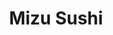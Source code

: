 ---
layout: place
title: "Mizu Sushi"
permalink: /new-york/hyde-park/mizu-sushi.html
stateAbbr: NY
stateName: New York
cityName: Hyde Park
seo:
  name: "Mizu Sushi"
  type: Restaurant
  links: null
description: "Looking for sushi in Hyde Park, New York? Check out Mizu Sushi for a delightful Japanese dining experience. Enjoy a variety of sushi and other dishes in a we..."
place_id: ChIJE5kaGCEU3YkRoiva-HBjs4Q
photos:
  - name: >-
      places/ChIJE5kaGCEU3YkRoiva-HBjs4Q/photos/AeeoHcLsuh5AZkCxqmD2DmyreTUZfWBfQUPkaZzT5XaOswDCj3dcp-YX8C_V1TorjOyX6DxW2sndn_CmvuJUnkMBImTe1LcnQN6ci2elf-VEKhIq8ll0GAMcl0lt8TrRHyBUUw21R-71HYKNskkyCuVT75GiMIBwmfuKerLfTYCF6HUAVxhX4yjGLoF9QGi7JCi_MYVBkO8yAKtD0OWsssoVYs2utae_tIOob7UhrgEt6SCUorM8OxjWUhrl1R-vIacIpjpDdWZaXkcmLerr_PQljfuuqJFkdWlE4vRuxZf3oFvkPsPFW8D_Qc9vXvLzRPfb9ATl4TFY6At_mvnAsOHvsXUE7AJnv1xtMtXbfzqpswuoC4-coR2foPrkFWNVlL-wiXjRoZNQpmoCDAorH0XSnIAIVJlBpZFyGzkW9J34D-A
    widthPx: 3024
    heightPx: 4032
    authorAttributions:
      - displayName: Mansi Arora
        uri: https://maps.google.com/maps/contrib/108285277664741366529
        photoUri: >-
          https://lh3.googleusercontent.com/a-/ALV-UjXfI6NdMUnwhNu03HpFi81H769k7d01h9IlA5xQYgh_rx3SlAHgVw=s100-p-k-no-mo
    flagContentUri: >-
      https://www.google.com/local/imagery/report/?cb_client=maps_api_places.places_api&image_key=!1e10!2sCIHM0ogKEICAgICzvLSlcw&hl=en-US
    googleMapsUri: >-
      https://www.google.com/maps/place//data=!3m4!1e2!3m2!1sCIHM0ogKEICAgICzvLSlcw!2e10!4m2!3m1!1s0x89dd1421181a9913:0x84b36370f8da2ba2
  - name: >-
      places/ChIJE5kaGCEU3YkRoiva-HBjs4Q/photos/AeeoHcJ5qnGhlvt6iKdaDR1N1PI_CsmQ3aOWJkkhGs2nJNmdX8MM8X6vtbYuplH4O3bQVTkF3DvBqyQ9nvAV1JrM5Ig_WKchNw5u-Qa-CKFUUe__2S5rrdzQqU17KtSDybJHvTB-TBgbr2OsVBEF-rYbHWAIXL5h81AXpvV091BKiiygDQ3yM5GPd_U4McqfUW6-AseMAoXPmFH9lfI8kI0o-jN3Mw_W6bxWdts6K1fVaBVFyJtr04cPaSEV3c0Bqk8CDXD3Nr9_Z1XFWetx_AzFYvJoZU7U54cQZYibmfa0FfpdkmUJimhXbmwO9xW9hWE6hB_bMR6OSZtzobXYfu3UonR3Qs4L9Z8Rr14cqSUUaz2s8xdC11tEV2lIwDA1o6HC3UoLIjx65d4MOPNcTRE0LhmL0oTzomtV5MVavVRQ4RFIfz0
    widthPx: 4800
    heightPx: 3600
    authorAttributions:
      - displayName: Yeening Chang
        uri: https://maps.google.com/maps/contrib/103650646527619725254
        photoUri: >-
          https://lh3.googleusercontent.com/a-/ALV-UjV0K1NQqkzkmZecV_ZF5GuKPrHoACOI326PGQRxlBxJLeYU14Sq=s100-p-k-no-mo
    flagContentUri: >-
      https://www.google.com/local/imagery/report/?cb_client=maps_api_places.places_api&image_key=!1e10!2sCIHM0ogKEICAgMDQg-OkvwE&hl=en-US
    googleMapsUri: >-
      https://www.google.com/maps/place//data=!3m4!1e2!3m2!1sCIHM0ogKEICAgMDQg-OkvwE!2e10!4m2!3m1!1s0x89dd1421181a9913:0x84b36370f8da2ba2
  - name: >-
      places/ChIJE5kaGCEU3YkRoiva-HBjs4Q/photos/AeeoHcL8-QdvVnI6dC3YMMZB8IVrTlRJzxTCNA6RME4ZQx9uXlbPwsZgKbHiyA2M3KwuW8k4aeVPkOkh59rcveonIPXrN8xnc-R-G9vQQdP8LbD75dPZvmHJX1FHOnjjR6vRUcm10w3KwdZcBXn2N6KdWD_Tn3lWR6pNKADe9R04v6C4FF9lqT7FepmErY_PDrhNVRg4F1n6us_YVNtdXvdsSzNb1GuIrjy80IcJeCVRMwgy_omSZWHddYh-oA8snYxqbfRjUrMMBH9BiptH0Tn8jtYBDfo1bhSoumuXcOQVOrZGeTuQtAGXniLMCHPbR3hetx9gkTAOeVcFFeUmx0sPUejrAELhIs0AHHdzwoSrnx9G5zRESAayRzvy0CqOlJPLFYxRNNdhEhFkYHrVZ9CvBnjT0jWhbUjb3NW9cT-qNztA_Q
    widthPx: 3000
    heightPx: 4000
    authorAttributions:
      - displayName: Rohan Jones
        uri: https://maps.google.com/maps/contrib/108403989161612182761
        photoUri: >-
          https://lh3.googleusercontent.com/a-/ALV-UjV2tCdTpHrFHHnIHebDQ2Um0txbc6Xrxa9khFrZOJdSrP0y71I=s100-p-k-no-mo
    flagContentUri: >-
      https://www.google.com/local/imagery/report/?cb_client=maps_api_places.places_api&image_key=!1e10!2sCIHM0ogKEICAgIDnzpOlYQ&hl=en-US
    googleMapsUri: >-
      https://www.google.com/maps/place//data=!3m4!1e2!3m2!1sCIHM0ogKEICAgIDnzpOlYQ!2e10!4m2!3m1!1s0x89dd1421181a9913:0x84b36370f8da2ba2
  - name: >-
      places/ChIJE5kaGCEU3YkRoiva-HBjs4Q/photos/AeeoHcLeoFRSnYQ1CusprWI8h4shalGfc87UyIzlaXg7FJzX5yv_jFA7t9Z5UKoapKAQAhXIsbV8acFN4ZEMyp94loqhPju4GztkezaDI9HKyxsqGkgA9B5yWPwLQ3_ahTNwhyh-d_8K_h6EiQRMbmqvUZ6H0ccXksmDfr0GfddWrYg6MWfXqE378sV70b5SuF6CyXZ38bZ8C6tMw0v1VVrCdYmvf1O2dVd-a7vanBpWHjY4ns6YNSZpAUkViWRPgeKZNhY1J8ALfya5ay-733HnktWPsoAAW1CeVOMNQgiFcmtR7n1d5T_mSS7ZcK5qA5VUmNU8sUSddooLw5uYFAl5YNTcxrKXsaOQW6xTycV_hlTXWw3hM-Hn-iu3k2q4UfgLcC9uy3ylYGxZaQZiZnFOK41UGEsqNlnekb28jXovZb66UUnG
    widthPx: 4608
    heightPx: 3456
    authorAttributions:
      - displayName: David Castellani
        uri: https://maps.google.com/maps/contrib/106990197073750121349
        photoUri: >-
          https://lh3.googleusercontent.com/a-/ALV-UjWJolYrp53ZL02goqpbAqVeFeXoaVq-tBTGafOtIw2Uv9mL0VY-fQ=s100-p-k-no-mo
    flagContentUri: >-
      https://www.google.com/local/imagery/report/?cb_client=maps_api_places.places_api&image_key=!1e10!2sCIHM0ogKEICAgIDa9vj6tQE&hl=en-US
    googleMapsUri: >-
      https://www.google.com/maps/place//data=!3m4!1e2!3m2!1sCIHM0ogKEICAgIDa9vj6tQE!2e10!4m2!3m1!1s0x89dd1421181a9913:0x84b36370f8da2ba2
  - name: >-
      places/ChIJE5kaGCEU3YkRoiva-HBjs4Q/photos/AeeoHcIJ90qHt2hUxQeMVsPyemM1x-R4R9b8reVipPCN2J2FmYi-IpF9-519kEmGgBidrJf-FKbOp4FKJSAqrhn7b9VyEgulDQyhPyp1g9KnWHx9DLhKiIa4cHj-whZNLJxXws_gBBSDv6P-EXoJDtDxoaqh3vFba9Ni_ZhVbGOBdmXKQmGhzLE7YC09nbBnZ5qadSmhQx8zyM3yvTkaZPpnNJdXdarbyhOTKbdRZUCfKweaP4adez0ETyYufcj0rwtCE3uXm3NhJxXw5-5t-05LaH8UVbcAoH_6ZuFZ6R0KGi_JcHOJefBYG00VD3jTX1sQHj8xsYqQ95dPSQ_evWvHI9wEfHoEm8oURj3rWWGEy94Jl4zk48XfQs7xbc8uRITTP4dhL80jpyGGOlpXS85CwJvcQyrMWEqcOAlEJnTjFTc
    widthPx: 4000
    heightPx: 3000
    authorAttributions:
      - displayName: S P
        uri: https://maps.google.com/maps/contrib/113738540621109701493
        photoUri: >-
          https://lh3.googleusercontent.com/a-/ALV-UjU0LRhm3TGEqPhLP6haefPZ0ZOrYApkwm0eGpUx2C3QcpU4rQz1=s100-p-k-no-mo
    flagContentUri: >-
      https://www.google.com/local/imagery/report/?cb_client=maps_api_places.places_api&image_key=!1e10!2sCIHM0ogKEICAgICng5eyUw&hl=en-US
    googleMapsUri: >-
      https://www.google.com/maps/place//data=!3m4!1e2!3m2!1sCIHM0ogKEICAgICng5eyUw!2e10!4m2!3m1!1s0x89dd1421181a9913:0x84b36370f8da2ba2
  - name: >-
      places/ChIJE5kaGCEU3YkRoiva-HBjs4Q/photos/AeeoHcKoTb3t_rR05pwCYWwJIaQnexdaMb93w6uPcvEX6Urxf2FtiRz2QK2AdpMRq5UYKhWeHIXUf5_z-YOKgyruucyhWKz8cu7E2MUltuaQUMtWOlaYY-8we5IT8sDGBHnCSQWoLqLJLi8Go84Sq4GOOrO5JYtMrUV0AblUwSm58t5c06DF1-g5CVtaTlvbVqXXTAW8IiuBAFKd_A0VZfD3Rkvh5ZCh2nWnqwqPnDdMAXZ52kqgNws0sG1rJGwc-PgSo77k5fu1Ot9hZ2aiX3kSllwv-IN2EMD7KYNVFAzNTeNQyPg2gNl4whfYRVCazbOXYSaq4LtsVni7gCKwkzm8wGKC8pHpYGKpcCpGByNBcN0Vu3Dy1m3eGMT7CLws3-vzvf4IKDELqmkrnPi0wb9IvB36oPKmB5KWEura5B7L61dLOx4C
    widthPx: 3024
    heightPx: 4032
    authorAttributions:
      - displayName: Dinner Party Dave
        uri: https://maps.google.com/maps/contrib/111108715860101573965
        photoUri: >-
          https://lh3.googleusercontent.com/a-/ALV-UjVNoy6YlfG9DXZhOX9NEOW3nE6TK9S4CxZthbYew0RQw8wVh4I=s100-p-k-no-mo
    flagContentUri: >-
      https://www.google.com/local/imagery/report/?cb_client=maps_api_places.places_api&image_key=!1e10!2sCIHM0ogKEICAgIDfgP7i2QE&hl=en-US
    googleMapsUri: >-
      https://www.google.com/maps/place//data=!3m4!1e2!3m2!1sCIHM0ogKEICAgIDfgP7i2QE!2e10!4m2!3m1!1s0x89dd1421181a9913:0x84b36370f8da2ba2
  - name: >-
      places/ChIJE5kaGCEU3YkRoiva-HBjs4Q/photos/AeeoHcLw1Wnxs25ZP4qS6vhjvFkd0jSObBu3Tm12IvD7D0cw7aCCmwS6tmyfARHL_msvVhl0oKA04F4QpwfLELCa1a1ccQYHHTtnUhohPwIKf1HHIg2f0oWSkVIS9zfBht5lESgnZfEuSvGIsmackHjxbrqDXx8-3FAT3xfkuZO40XHTrvzEt7WKc6ZZU9JimOgJA0jK8pQfdcyiA1XFK7V-MGOwP7NxFDmepZ8KH4nfImMsXScISxf4Keq55y4PX-3Kg4nOfIVz9DUf0vMO6PUVPgYjPJqQrioVunBfVnyvz3V1mCVax-cYEoQsQkukd4WQg-DqSmcrVJvOWoij1r5_Up5Ai-dT0Vy8UhteBTdVL_N_bLR2j-hUe34usP3-Zks1ILVE3LDU_y8_im0blFULoe67xz_d_58qDZIzIvN-LSP5TQ
    widthPx: 3600
    heightPx: 4800
    authorAttributions:
      - displayName: Yeening Chang
        uri: https://maps.google.com/maps/contrib/103650646527619725254
        photoUri: >-
          https://lh3.googleusercontent.com/a-/ALV-UjV0K1NQqkzkmZecV_ZF5GuKPrHoACOI326PGQRxlBxJLeYU14Sq=s100-p-k-no-mo
    flagContentUri: >-
      https://www.google.com/local/imagery/report/?cb_client=maps_api_places.places_api&image_key=!1e10!2sCIHM0ogKEICAgMDQg-OkPw&hl=en-US
    googleMapsUri: >-
      https://www.google.com/maps/place//data=!3m4!1e2!3m2!1sCIHM0ogKEICAgMDQg-OkPw!2e10!4m2!3m1!1s0x89dd1421181a9913:0x84b36370f8da2ba2
  - name: >-
      places/ChIJE5kaGCEU3YkRoiva-HBjs4Q/photos/AeeoHcKMNTvzkNabtKy6kLkscnT0AEhB71lPxKOe4JPT1Cv1t4nT1WI7Y1QXOdShaTBWAu3xy58iBvuAsWLKgonqgRpZgRQJGToiRQpAVVW8y5ppUckCy3JAVmTY4eLOzrMnMJOXCjauVNzAn9NhMzJim0vVIrvK_mj87LtrHfPRyP6h6cSOXQTJaMl3yWhInC-BMUbzyEFnXliikTVXRiYyp_oh0tGLnuL5Lr9qJjaJPbVQDpnlxJyY-GvstxjPehY-sHQL_FgIOuQPOxIFda9hdtUe_UWIb24jCcks_w-xCliaNa9bpBWS6I_CXS_kZRq4l9dxtQwQFvAMOzv3GwjMk2MLZjCZTYaUaPGVej0JYyrcUBj6V2Hq2yv_kufNOjdrFxMMLOiX4McTSqFB8zoMCs1ZZhQdc-vgv7jruxJ3ge-IpQ
    widthPx: 3024
    heightPx: 4032
    authorAttributions:
      - displayName: Mansi Arora
        uri: https://maps.google.com/maps/contrib/108285277664741366529
        photoUri: >-
          https://lh3.googleusercontent.com/a-/ALV-UjXfI6NdMUnwhNu03HpFi81H769k7d01h9IlA5xQYgh_rx3SlAHgVw=s100-p-k-no-mo
    flagContentUri: >-
      https://www.google.com/local/imagery/report/?cb_client=maps_api_places.places_api&image_key=!1e10!2sCIHM0ogKEICAgICzvLTTJQ&hl=en-US
    googleMapsUri: >-
      https://www.google.com/maps/place//data=!3m4!1e2!3m2!1sCIHM0ogKEICAgICzvLTTJQ!2e10!4m2!3m1!1s0x89dd1421181a9913:0x84b36370f8da2ba2
  - name: >-
      places/ChIJE5kaGCEU3YkRoiva-HBjs4Q/photos/AeeoHcLSBKmERT1eB3S7fUgA-CcA07Zhol8h7MFmSeBHjVtjsZDDzLjbKmXKkWhXruN1lbU-27KDYQjjLJLOzK0fhcrpJR-BrfAV35IQB-6kDabQJ6TO_HGPxF9K7AhfhPcGCq4KASmPXWSsLrkjN-AmK0RFUAQLxjfd4bv8dJzRL6pH26kvzZgbtKy7HgUAZMzhR30VGXxxhAI5v9gEVDGAcUMsA6KLeVnFhMvprqObMj6rrjLDSstxN-oE7TDc4UbHrP9exrl0mRXRtU_Z8n7DocvBQf85HtrZ1o36ceu6liq4BwNuG5bDXrY1FBOhYpGP-ZSf7vizQsZAvFt7I6KTTP91eFbKEbXu0B44as91uUm2Vjxgnka3EPZyNXl3uF6xxiyz9AOPtyk-1tpaLc9wZ6V7faackA0NM6XETUpcLqo1SPs
    widthPx: 3024
    heightPx: 4032
    authorAttributions:
      - displayName: Mansi Arora
        uri: https://maps.google.com/maps/contrib/108285277664741366529
        photoUri: >-
          https://lh3.googleusercontent.com/a-/ALV-UjXfI6NdMUnwhNu03HpFi81H769k7d01h9IlA5xQYgh_rx3SlAHgVw=s100-p-k-no-mo
    flagContentUri: >-
      https://www.google.com/local/imagery/report/?cb_client=maps_api_places.places_api&image_key=!1e10!2sCIHM0ogKEICAgICzvLSl6wE&hl=en-US
    googleMapsUri: >-
      https://www.google.com/maps/place//data=!3m4!1e2!3m2!1sCIHM0ogKEICAgICzvLSl6wE!2e10!4m2!3m1!1s0x89dd1421181a9913:0x84b36370f8da2ba2
  - name: >-
      places/ChIJE5kaGCEU3YkRoiva-HBjs4Q/photos/AeeoHcKJhPo1sMKctwqmiUXO67OBKN8hAeMfmoZZT1TzXJGmLaQw7DpFUNtMx0PWqqjI_VqUy7BV5lso2XElrbkq-3hrBdVA1uzWpgj-pj1MsQKlOFgDMgHfkBo3TXnlsCbssTgl7zvIOqlJwr5U_C8iLO_58bgTeQYANVljTdcE3ONEG4J_DDaTRiEemwNtsKK4TNuVUIJy15dWyZFIp7VCTb8HtRh_xePRnEo5GcR12BWfd9jIqyAgyx8ztSztf45CrSmJHW6Gnk8b50cbxgb0MSOZcUR2OB-28zNaboWZE7skq43G3LTHFTFkRb354RnLf4xkM3_um1yPwf_KNOe2f6lGoXPEMx0mh9TZ_lZRzsQ9YdDDlMxtJ2pGmqlp_Oj6aenRFA9yPmSl8Bu5BRjFIn-eouCwew_VVpiauc4
    widthPx: 3600
    heightPx: 4800
    authorAttributions:
      - displayName: Yeening Chang
        uri: https://maps.google.com/maps/contrib/103650646527619725254
        photoUri: >-
          https://lh3.googleusercontent.com/a-/ALV-UjV0K1NQqkzkmZecV_ZF5GuKPrHoACOI326PGQRxlBxJLeYU14Sq=s100-p-k-no-mo
    flagContentUri: >-
      https://www.google.com/local/imagery/report/?cb_client=maps_api_places.places_api&image_key=!1e10!2sCIHM0ogKEICAgMDQg-Nk&hl=en-US
    googleMapsUri: >-
      https://www.google.com/maps/place//data=!3m4!1e2!3m2!1sCIHM0ogKEICAgMDQg-Nk!2e10!4m2!3m1!1s0x89dd1421181a9913:0x84b36370f8da2ba2
address: 4246 Albany Post Rd, Hyde Park, NY 12538, USA
street: 4246 Albany Post Rd
city: Hyde Park
state: NY
zip: '12538'
country: USA
neighborhood: null
latitude: '41.781786'
longitude: '-73.931005'
accessibility_options:
  wheelchairAccessibleParking: true
  wheelchairAccessibleEntrance: true
  wheelchairAccessibleRestroom: true
  wheelchairAccessibleSeating: true
business_status: OPERATIONAL
name: Mizu Sushi
google_maps_links:
  directionsUri: >-
    https://www.google.com/maps/dir//''/data=!4m7!4m6!1m1!4e2!1m2!1m1!1s0x89dd1421181a9913:0x84b36370f8da2ba2!3e0
  placeUri: https://maps.google.com/?cid=9562095770700229538
  writeAReviewUri: >-
    https://www.google.com/maps/place//data=!4m3!3m2!1s0x89dd1421181a9913:0x84b36370f8da2ba2!12e1
  reviewsUri: >-
    https://www.google.com/maps/place//data=!4m4!3m3!1s0x89dd1421181a9913:0x84b36370f8da2ba2!9m1!1b1
  photosUri: >-
    https://www.google.com/maps/place//data=!4m3!3m2!1s0x89dd1421181a9913:0x84b36370f8da2ba2!10e5
primary_type: Sushi Restaurant
opening_hours:
  regular: null
  current: null
secondary_opening_hours:
  regular:
    weekdayDescriptions: null
    type: null
  current:
    weekdayDescriptions: null
    type: null
phone: null
price_level: null
price_range: null
rating: null
rating_count: 0
website: null
reviews: null
parking_options: null
payment_options: null
allow_dogs: null
curbside_pickup: null
delivery: null
dine_in: null
good_for_children: null
good_for_groups: null
good_for_sports: null
live_music: null
menu_for_children: null
outdoor_seating: null
reservable: null
restroom: null
serves_beer: null
serves_breakfast: null
serves_brunch: null
serves_cocktails: null
serves_coffee: null
serves_dinner: null
serves_dessert: null
serves_lunch: null
serves_vegetarian_food: null
serves_wine: null
takeout: null
summary: null

---